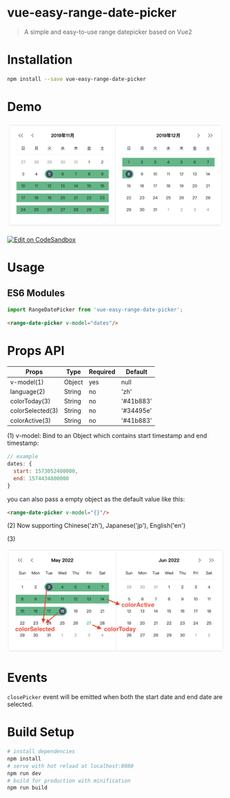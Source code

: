 # vue-easy-range-date-picker

> A simple and easy-to-use range datepicker based on Vue2

# Installation

```bash
npm install --save vue-easy-range-date-picker
```
# Demo
<img src="./images/demo.png" width="650px"/>

[![Edit on CodeSandbox](https://codesandbox.io/static/img/play-codesandbox.svg)](https://codesandbox.io/s/vue-template-kgm6v?file=/src/App.vue)


# Usage

## ES6 Modules

```js
import RangeDatePicker from 'vue-easy-range-date-picker';
```

```html
<range-date-picker v-model="dates"/>
```

# Props API
| Props                | Type         | Required | Default     |
| ---------------------| -------------| -------- | ------------|
| v-model(1)           | Object       | yes      | null        |
| language(2)          | String       | no       | 'zh'        |
| colorToday(3)        | String       | no       | '#41b883'   |
| colorSelected(3)     | String       | no       | '#34495e'   |
| colorActive(3)       | String       | no       | '#41b883'   |

(1) v-model: Bind to an Object which contains start timestamp and end timestamp: 
```js
// example
dates: { 
  start: 1573052400000,
  end: 1574434800000
}
```
you can also pass a empty object as the default value like this:
```html
<range-date-picker v-model="{}"/>
```
(2) Now supporting Chinese('zh'), Japanese('jp'), English('en')

(3)

<img src="./images/color.png" width="650px"/>

# Events

`closePicker` event will be emitted when both the start date and end date are selected.

# Build Setup
``` bash
# install dependencies
npm install
# serve with hot reload at localhost:8080
npm run dev
# build for production with minification
npm run build
```


